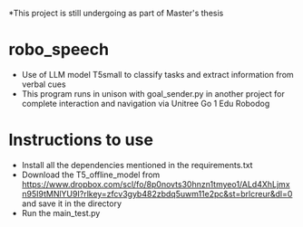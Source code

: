 *This project is still undergoing as part of Master's thesis
# robo_speech
- Use of LLM model T5small to classify tasks and extract information from verbal cues
- This program runs in unison with goal_sender.py in another project for complete interaction and navigation via Unitree Go 1 Edu Robodog


# Instructions to use
- Install all the dependencies mentioned in the requirements.txt
- Download the T5_offline_model from https://www.dropbox.com/scl/fo/8p0novts30hnzn1tmyeo1/ALd4XhLjmxn95I9tMNlYU9I?rlkey=zfcv3gyb482zbdq5uwm11e2pc&st=brlcreur&dl=0 and save it in the directory
- Run the main_test.py

  
